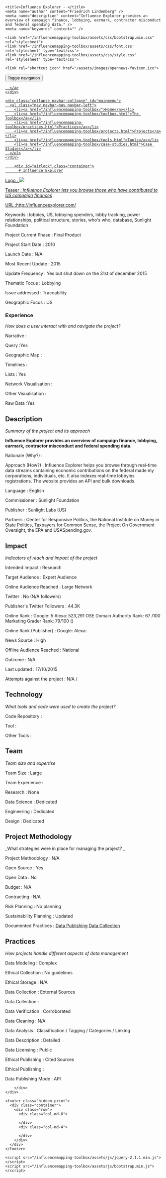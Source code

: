 <!DOCTYPE html>
<html>
  <head>
    <meta charset="utf-8">
    <meta http-equiv="X-UA-Compatible" content="IE=edge,chrome=1">
    <meta name="viewport" content="width=device-width, initial-scale=1.0">

    <title>Influence Explorer - </title>
    <meta name="author" content="Friedrich Lindenberg" />
    <meta name="description" content="Influence Explorer provides an overview of campaign finance, lobbying, earmark, contractor misconduct and federal spending data." />
    <meta name="keywords" content="" />

    <link href="/influencemapping-toolbox/assets/css/bootstrap.min.css" rel="stylesheet">
    <link href='/influencemapping-toolbox/assets/css/font.css' rel='stylesheet' type='text/css'>
    <link href="/influencemapping-toolbox/assets/css/style.css" rel='stylesheet' type='text/css'>

    <link rel="shortcut icon" href="/assets/images/opennews-favicon.ico">
  </head>
  <body>
    <div id="page">
      <nav class="navbar navbar-default navbar-static-top" role="navigation">
  <div class="container">
    <div class="navbar-header">
      <button type="button" class="navbar-toggle" data-toggle="collapse"
        data-target="#mainmenu">
        <span class="sr-only">Toggle navigation</span>
        <span class="icon-bar"></span>
        <span class="icon-bar"></span>
        <span class="icon-bar"></span>
      </button>
      <a class="navbar-brand" href="/">
        
      </a>
    </div>

    <div class="collapse navbar-collapse" id="mainmenu">
      <ul class="nav navbar-nav navbar-left">
        <li><a href="/influencemapping-toolbox/">Home</a></li>
        <li><a href="/influencemapping-toolbox/toolbox.html">The Toolbox</a></li>
        <li><a href="/influencemapping-toolbox/practices.html">Practices</a></li>
        <li><a href="/influencemapping-toolbox/projects.html">Projects</a></li>
        <li><a href="/influencemapping-toolbox/tools.html">Tools</a></li>
        <li><a href="/influencemapping-toolbox/case-studies.html">Case Studies</a></li>
      </ul>
    </div>
  </div>
</nav>

        <div id="airlock" class="container">
          # Influence Explorer

Logo
: ![](N/A)

Teaser
: _Influence Explorer lets you browse those who have contributed to US campaign finances_

URL
:http://influenceexplorer.com/


Keywords
: lobbies, US, lobbying spenders, lobby tracking, power relationships, political structure, stories, who&#39;s who, database, Sunlight Foundation



Project Current Phase
: Final Product

	

Project Start Date
: 2010



Launch Date
: N/A



Most Recent Update
: 2015



Update Frequency
: Yes but shut down on the 31st of december 2015



Thematic Focus
: Lobbying



Issue addressed
: Traceability 



Geographic Focus
: US


### Experience

_How does a user interact with and navigate the project?_

Narrative
:  

Query
:Yes
 

Geographic Map
:  

Timelines
:  

Lists
: Yes 

Network Visualisation
:  

Other Visualisation
:   

Raw Data 
:Yes

## Description

_Summary of the project and its approach_

__Influence Explorer provides an overview of campaign finance, lobbying, earmark, contractor misconduct and federal spending data.__


Rationale (Why?)
: 



Approach (How?)
: Influence Explorer helps you browse through real-time data streams containing economic contributions on the federal made my corporations, individuals, etc. It also indexes real-time lobbyies registrations. The website provides an API and bulk downloads.



Language
: English



Commissioner
: Sunlight Foundation



Publisher
: Sunlight Labs (US)



Partners
: Center for Responsive Politics, the National Institute on Money in State Politics, Taxpayers for Common Sense, the Project On Government Oversight, the EPA and USASpending.gov.


## Impact

_Indicators of reach and impact of the project_

Intended Impact
: Research



Target Audience
: Expert Audience



Online Audience Reached
: Large Network



Twitter
: No (N/A followers)



Publisher's Twitter Followers
: 44.3K



Online Rank
:  Google: 5   Alexa: 523,291  OSE Domain Authority Rank:  67 /100  Marketing Grader Rank: 79/100 ()


Online Rank (Publisher)
:  Google:   Alexa: 



News Source
: High 



Offline Audience Reached
: National



Outcome
: N/A



Last updated
: 17/10/2015


Attempts against the project
: N/A  / 


## Technology

_What tools and code were used to create the project?_

Code Repository
: []()



Tool
: 



Other Tools
: 


## Team

_Team size and expertise_

Team Size
: Large



Team Experience
:  

Research
: None 

Data Science
: Dedicated 

Engineering
:  Dedicated

Design
: Dedicated


## Project Methodology

_What strategies were in place for managing the project? _

Project Methodology
: N/A



Open Source
: Yes



Open Data
: No



Budget
: N/A



Contracting
: N/A



Risk Planning
: No planning



Sustainability Planning
: Updated


Documented Practices
: [Data Publishing](http://sunlightlabs.github.io/datacommons/) [Data Collection](http://influenceexplorer.com/about/methodology) []()


## Practices

_How projects handle different aspects of data management_

Data Modeling
: Complex



Ethical Collection
: No guidelines



Ethical Storage
: N/A



Data Collection
: External Sources



Data Collection
: 



Data Verification
: Corroborated



Data Cleaning
: N/A



Data Analysis
: Classification / Tagging / Categories / Linking



Data Description
: Detailed



Data Licensing
: Public



Ethical Publishing
: Cited Sources



Ethical Publishing
: 



Data Publishing Mode
: API

        </div>
    </div>

    <footer class="hidden-print">
      <div class="container">
        <div class="row">
          <div class="col-md-8">
            
          </div>
          <div class="col-md-4">
            
          </div>
        </div>
      </div>
    </footer>

    <script src="/influencemapping-toolbox/assets/js/jquery-2.1.1.min.js"></script>
    <script src="/influencemapping-toolbox/assets/js/bootstrap.min.js"></script>
  </body>
</html>
